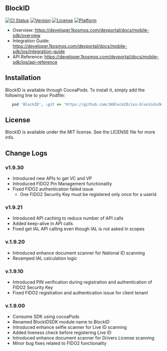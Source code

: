 ## BlockID

[![CI Status](https://img.shields.io/travis/sushil-tiwari-1kosmos/BlockIDSDK.svg?style=flat)](https://travis-ci.org/sushil-tiwari-1kosmos/BlockIDSDK)
[![Version](https://img.shields.io/cocoapods/v/BlockIDSDK.svg?style=flat)](https://cocoapods.org/pods/BlockIDSDK)
[![License](https://img.shields.io/cocoapods/l/BlockIDSDK.svg?style=flat)](https://cocoapods.org/pods/BlockIDSDK)
[![Platform](https://img.shields.io/cocoapods/p/BlockIDSDK.svg?style=flat)](https://cocoapods.org/pods/BlockIDSDK)

- Overview: https://developer.1kosmos.com/devportal/docs/mobile-sdk/overview 
- Integration Guide: https://developer.1kosmos.com/devportal/docs/mobile-sdk/ios/integration-guide
- API Reference: https://developer.1kosmos.com/devportal/docs/mobile-sdk/ios/api-reference

## Installation

BlockID is available through CocoaPods. To install it, simply add the following line to your Podfile:

```ruby
   pod 'BlockID', :git => 'https://github.com/1KBlockID/ios-blockidsdk.git', :tag => '1.9.30'
```

## License

BlockID is available under the MIT license. See the LICENSE file for more info.

## Change Logs
### v1.9.30
- Introduced new APIs to get VC and VP
- Introduced FIDO2 Pin Management functionality
- Fixed FIDO2 authentication failed issue
    - One FIDO2 Security Key must be registered only once for a userid

### v1.9.21
- Introduced API caching to reduce number of API calls
- Added keep-alive in API calls
- Fixed get IAL API calling even though IAL is not asked in scopes

### v.1.9.20
- Introduced enhance document scanner for National ID scanning
- Revamped IAL calculation logic

### v.1.9.10
- Introduced PIN verification during registration and authentication of FIDO2 Security Key
- Fixed FIDO2 registration and authentication issue for client tenant

### v.1.9.00
- Consume SDK using cocoaPods
- Renamed BlockIDSDK module name to BlockID
- Introduced enhance selfie scanner for Live ID scanning
- Added liveness check before registering Live ID
- Introduced enhance document scanner for Drivers License scanning
- Minor bug fixes related to FIDO2 functionality

